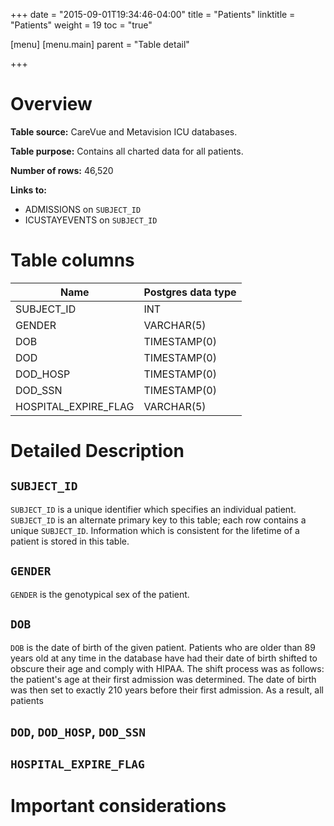 +++
date = "2015-09-01T19:34:46-04:00"
title = "Patients"
linktitle = "Patients"
weight = 19
toc = "true"

[menu]
  [menu.main]
    parent = "Table detail"

+++

# Overview

**Table source:** CareVue and Metavision ICU databases.

**Table purpose:** Contains all charted data for all patients.

**Number of rows:** 46,520

**Links to:**

* ADMISSIONS on `SUBJECT_ID`
* ICUSTAYEVENTS on `SUBJECT_ID`

# Table columns

Name | Postgres data type 
---- | ---- 
SUBJECT\_ID | INT
GENDER | VARCHAR(5)
DOB | TIMESTAMP(0)
DOD | TIMESTAMP(0)
DOD\_HOSP | TIMESTAMP(0)
DOD\_SSN | TIMESTAMP(0)
HOSPITAL\_EXPIRE\_FLAG | VARCHAR(5)
	
# Detailed Description

## `SUBJECT_ID`

`SUBJECT_ID` is a unique identifier which specifies an individual patient. `SUBJECT_ID` is an alternate primary key to this table; each row contains a unique `SUBJECT_ID`. Information which is consistent for the lifetime of a patient is stored in this table.

## `GENDER`

`GENDER` is the genotypical sex of the patient.

## `DOB`

`DOB` is the date of birth of the given patient. Patients who are older than 89 years old at any time in the database have had their date of birth shifted to obscure their age and comply with HIPAA. The shift process was as follows: the patient's age at their first admission was determined. The date of birth was then set to exactly 210 years before their first admission. As a result, all patients

## `DOD`, `DOD_HOSP`, `DOD_SSN`

## `HOSPITAL_EXPIRE_FLAG`


# Important considerations